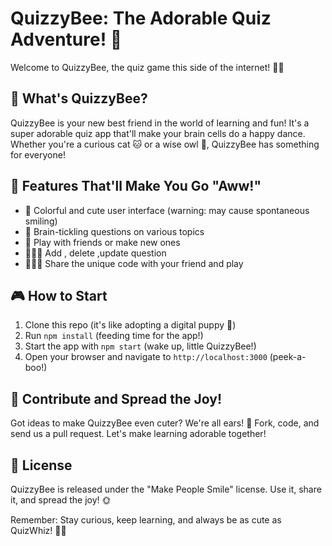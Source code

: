 


#  QuizzyBee: The Adorable Quiz Adventure! 🦉

Welcome to QuizzyBee, the quiz game this side of the internet! 🌈✨

## 🌟 What's QuizzyBee?

QuizzyBee is your new best friend in the world of learning and fun! It's a super adorable quiz app that'll make your brain cells do a happy dance. Whether you're a curious cat 🐱 or a wise owl 🦉, QuizzyBee has something for everyone!

## 🚀 Features That'll Make You Go "Aww!"

- 🎨 Colorful and cute user interface (warning: may cause spontaneous smiling)
- 🧠 Brain-tickling questions on various topics
- 👯 Play with friends or make new ones
- 🙋🏻‍♀️  Add , delete ,update question
- 👩🏻‍💻  Share the unique code with your friend and play 

## 🎮 How to Start 

1. Clone this repo (it's like adopting a digital puppy 🐶)
2. Run `npm install` (feeding time for the app!)
3. Start the app with `npm start` (wake up, little QuizzyBee!)
4. Open your browser and navigate to `http://localhost:3000` (peek-a-boo!)



## 🤗 Contribute and Spread the Joy!

Got ideas to make QuizzyBee even cuter? We're all ears! 🐰
Fork, code, and send us a pull request. Let's make learning adorable together!

## 📜 License

QuizzyBee is released under the "Make People Smile" license. Use it, share it, and spread the joy! 🌞

Remember: Stay curious, keep learning, and always be as cute as QuizWhiz! 🌈🦄


